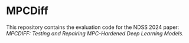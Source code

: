 # MPCDiff

This repository contains the evaluation code for the NDSS 2024 paper: *MPCDIFF: Testing and Repairing MPC-Hardened Deep Learning Models*.
